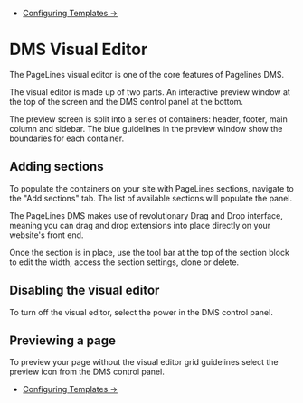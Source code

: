 <div class="row-fluid">
	<div class="span12">
		<ul class="pager">
  			<li class="pull-right"><a href="http://docs.pagelines.com/configure/configure-templates">Configuring Templates &rarr;</a></li>
		</ul>
	</div>
</div>

# DMS Visual Editor 

The PageLines visual editor is one of the core features of Pagelines DMS.

The visual editor is made up of two parts. An interactive preview window at the top of the screen and the DMS control panel at the bottom.

The preview screen is split into a series of containers: header, footer, main column and sidebar.  The blue guidelines in the preview window show the boundaries for each container. 

## Adding sections  

To populate the containers on your site with PageLines sections, navigate to the "Add sections" tab. The list of available sections will populate the panel.

The PageLines DMS makes use of revolutionary Drag and Drop interface, meaning you can drag and drop extensions into place directly on your website's front end.

Once the section is in place, use the tool bar at the top of the section block to edit the width, access the section settings, clone or delete. 

## Disabling the visual editor 

To turn off the visual editor, select the power in the DMS control panel. 

## Previewing a page 

To preview your page without the visual editor grid guidelines select the preview icon from the DMS control panel. 



<div class="row-fluid">
	<div class="span12">
		<ul class="pager">
  			<li class="pull-right"><a href="http://docs.pagelines.com/configure/configure-templates">Configuring Templates &rarr;</a></li>
		</ul>
	</div>
</div>